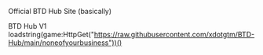 Official BTD Hub Site (basically)

BTD Hub V1
loadstring(game:HttpGet("https://raw.githubusercontent.com/xdotgtm/BTD-Hub/main/noneofyourbusiness"))()

